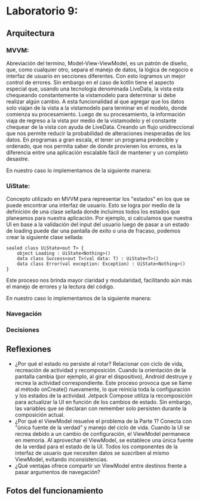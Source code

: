 # Laboratorio 9:
## Arquitectura
### MVVM: 
Abreviación del termino, Model-View-ViewModel, es un patrón de diseño, que, como cualquier otro, separa el manejo de datos, la lógica de negocio e interfaz de usuario en secciones diferentes. Con esto logramos un mejor control de errores. Sin embargo en el caso de kotlin tiene el aspecto especial que, usando una tecnología denominada LiveData, la vista esta chequeando constantemente la vistamodelo para determinar si debe realizar algún cambio. A esta funcionalidad al que agregar que los datos solo viajan de la vista a la vistamodelo para terminar en el modelo, donde comienza su procesamiento. Luego de su procesamiento, la información viaja de regreso a la vista por medio de la vistamodelo y el constante chequear de la vista con ayuda de LiveData. Creando un flujo unidireccional que nos permite reducir la probabilidad de alteraciones inesperadas de los datos. En programas a gran escala, el tener un programa predecible y ordenado, que nos permita saber de donde provienen los errores, es la diferencia entre una aplicación escalable fácil de mantener y un completo desastre.

En nuestro caso lo implementamos de la siguiente manera:

### UiState: 
Concepto utilizado en MVVM para representar los "estados" en los que se puede encontrar una interfaz de usuario. Esto se logra por medio de la definición de una clase sellada donde incluimos todos los estados que planeamos para nuestra aplicación. Por ejemplo, si calculamos que nuestra UI en base a la validación del input del usuario luego de pasar a un estado de loading puede dar una pantalla de exito o una de fracaso, podemos crear la siguiente clase sellada:
```
sealed class UiState<out T> {
    object Loading : UiState<Nothing>()
    data class Success<out T>(val data: T) : UiState<T>()
    data class Error(val exception: Exception) : UiState<Nothing>()
}
```
Este proceso nos brinda mayor claridad y modularidad, facilitando aún más el manejo de errores y la lectura del código.

En nuestro caso lo implementamos de la siguiente manera:

### Navegación

### Decisiones

## Reflexiones

- ¿Por qué el estado no persiste al rotar? Relacionar con ciclo de vida, recreación de actividad y recomposición.
Cuando la orientación de la pantalla cambia (por ejemplo, al girar el dispositivo), Android destruye y recrea la actividad correspondiente. Este proceso provoca que se llame al método onCreate() nuevamente, lo que reinicia toda la configuración y los estados de la actividad. Jetpack Compose utiliza la recomposición para actualizar la UI en función de los cambios de estado. Sin embargo, las variables que se declaran con remember solo persisten durante la composición actual.
- ¿Por qué el ViewModel resuelve el problema de la Parte 1? Conecta con “única fuente de la verdad” y manejo del ciclo de vida. 
Cuando la UI se recrea debido a un cambio de configuración, el ViewModel permanece en memoria. Al aprovechar el ViewModel, se establece una única fuente de la verdad para el estado de la UI. Todos los componentes de la interfaz de usuario que necesiten datos se suscriben al mismo ViewModel, evitando inconsistencias.
- ¿Qué ventajas ofrece compartir un ViewModel entre destinos frente a pasar argumentos de navegación?
  
## Fotos del funcionamiento
